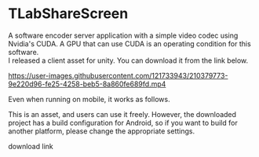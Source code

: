 # TLabShareScreen
A software encoder server application with a simple video codec using Nvidia's CUDA.
A GPU that can use CUDA is an operating condition for this software.  
I released a client asset for unity. You can download it from the link below.


https://user-images.githubusercontent.com/121733943/210379773-9e220d96-fe25-4258-beb5-8a860fe689fd.mp4


Even when running on mobile, it works as follows.  

This is an asset, and users can use it freely.
However, the downloaded project has a build configuration for Android,
so if you want to build for another platform, please change the appropriate settings.

download link
